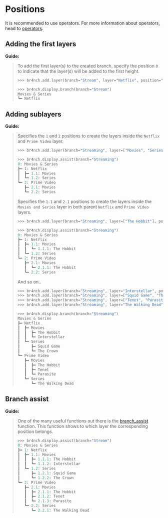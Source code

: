 # Positions

It is recommended to use operators. For more information about operators, head to [operators](../guides/operators.md).

## Adding the first layers

**Guide:**

> To add the first layer(s) to the created branch, specify the position `0` to indicate that the layer(s) will be added to the first height.
>
> ```python
> >>> br4nch.add.layer(branch="Stream", layer="Netflix", position="0")
> 
> >>> br4nch.display.branch(branch="Stream")
> Movies & Series
> ┗━ Netflix
> ```
>

## Adding sublayers

**Guide:**

> Specifies the `1` and `2` positions to create the layers inside the `Netflix` and `Prime Video` layer.
>
> ```python
> >>> br4nch.add.layer(branch="Streaming", layer=["Movies", "Series"], position=["1", "2"])
> 
> >>> br4nch.display.assist(branch="Streaming")
> 0: Movies & Series
> ┣━ 1: Netflix
> ┃  ┣━ 1.1: Movies
> ┃  ┗━ 1.2: Series
> ┗━ 2: Prime Video
>    ┣━ 2.1: Movies
>    ┗━ 2.2: Series
> ```
>
> Specifies the `1.1` and `2.1` positions to create the layers inside the `Movies and Series` layer in both parent `Netflix` and `Prime Video` layers.
>
> ```python
> >>> br4nch.add.layer(branch="Streaming", layer=["The Hobbit"], position=["1.1", "2.1"])
> 
> >>> br4nch.display.assist(branch="Streaming")
> 0: Movies & Series
> ┣━ 1: Netflix
> ┃  ┣━ 1.1: Movies
> ┃  ┃  ┗━ 1.1.1: The Hobbit
> ┃  ┗━ 1.2: Series
> ┗━ 2: Prime Video
>    ┣━ 2.1: Movies
>    ┃  ┗━ 2.1.1: The Hobbit
>    ┗━ 2.2: Series
> ```
>
> And so on..
>
> ```python
> >>> br4nch.add.layer(branch="Streaming", layer="Interstellar", position="1.1")
> >>> br4nch.add.layer(branch="Streaming", layer=["Squid Game", "The Crown"], position="1.2")
> >>> br4nch.add.layer(branch="Streaming", layer=["Tenet", "Parasite"], position="2.1")
> >>> br4nch.add.layer(branch="Streaming", layer="The Walking Dead", position="2.2")
> 
> >>> br4nch.display.branch(branch="Streaming")
> Movies & Series
> ┣━ Netflix
> ┃  ┣━ Movies
> ┃  ┃  ┣━ The Hobbit
> ┃  ┃  ┗━ Interstellar
> ┃  ┗━ Series
> ┃     ┣━ Squid Game
> ┃     ┗━ The Crown
> ┗━ Prime Video
>    ┣━ Movies
>    ┃  ┣━ The Hobbit
>    ┃  ┣━ Tenet
>    ┃  ┗━ Parasite
>    ┗━ Series
>       ┗━ The Walking Dead
> ```

## Branch assist

**Guide:**

> One of the many useful functions out there is the [branch_assist](../functions/display/display.assist.md) function. This function shows to which layer the corresponding position belongs.
>
> ```python
> >>> br4nch.display.assist(branch="Stream")
> 0: Movies & Series
> ┣━ 1: Netflix
> ┃  ┣━ 1.1: Movies
> ┃  ┃  ┣━ 1.1.1: The Hobbit
> ┃  ┃  ┗━ 1.1.2: Interstellar
> ┃  ┗━ 1.2: Series
> ┃     ┣━ 1.2.1: Squid Game
> ┃     ┗━ 1.2.2: The Crown
> ┗━ 2: Prime Video
>    ┣━ 2.1: Movies
>    ┃  ┣━ 2.1.1: The Hobbit
>    ┃  ┣━ 2.1.2: Tenet
>    ┃  ┗━ 2.1.3: Parasite
>    ┗━ 2.2: Series
>       ┗━ 2.2.1: The Walking Dead
> ```
>

